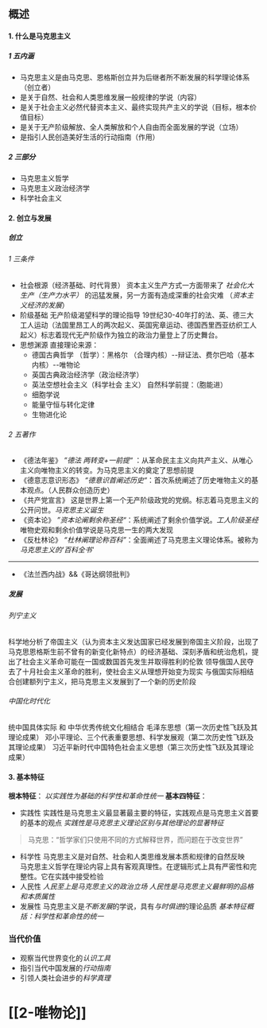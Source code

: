 ## 概述 

#### 1. 什么是马克思主义
##### 1 五内涵
- 马克思主义是由马克思、恩格斯创立并为后继者所不断发展的科学理论体系（创立者）
- 是关于自然、社会和人类思维发展一般规律的学说（内容）
- 是关于社会主义必然代替资本主义、最终实现共产主义的学说（目标，根本价值目标）
- 是关于无产阶级解放、全人类解放和个人自由而全面发展的学说（立场）
- 是指引人民创造美好生活的行动指南（作用）
##### 2 三部分
- 马克思主义哲学
- 马克思主义政治经济学
- 科学社会主义
#### 2. 创立与发展
##### 创立
###### 1 三条件
- 社会根源（经济基础、时代背景）
	资本主义生产方式一方面带来了 _社会化大生产（生产力水平）_ 的迅猛发展，另一方面有造成深重的社会灾难 （*资本主义经济的发展*）
- 阶级基础
	无产阶级渴望科学的理论指导
	19世纪30-40年打的法、英、德三大工人运动（法国里昂工人的两次起义、英国宪章运动、德国西里西亚纺织工人起义）标志着现代无产阶级作为独立的政治力量登上了历史舞台。
- 思想渊源
	直接理论来源：
	- 德国古典哲学 （哲学）：黑格尔 （合理内核）--辩证法、费尔巴哈（基本内核）--唯物论
	- 英国古典政治经济学（政治经济学）
	- 英法空想社会主义（科学社会  主义）
	自然科学前提：（胞能进）
	- 细胞学说
	- 能量守恒与转化定律
	- 生物进化论
###### 2 五著作
- 《德法年鉴》
	*”德法 两转变+一前提“* ：从革命民主主义向共产主义、从唯心主义向唯物主义的转变。为马克思主义的奠定了思想前提
- 《德意志意识形态》
	*“德意识首阐述历史“*：首次系统阐述了历史唯物主义的基本观点。（人民群众创造历史）
- 《共产党宣言》
	这是世界上第一个无产阶级政党的党纲。标志着马克思主义的公开问世。*马克思主义诞生*
- 《资本论》
	*”资本论阐剩余称圣经“*：系统阐述了剩余价值学说。*工人阶级圣经*
	唯物史观和剩余价值学说是马克思一生的两大发现
- 《反杜林论》
	*“杜林阐理论称百科”*：全面阐述了马克思主义理论体系。被称为*马克思主义的'百科全书'*
---
- 《法兰西内战》&&《哥达纲领批判》
##### 发展
###### 列宁主义

科学地分析了帝国主义（认为资本主义发达国家已经发展到帝国主义阶段，出现了马克思恩格斯生前不曾有的新变化新特点）的经济基础、深刻矛盾和统治危机，提出了社会主义革命可能在一国或数国首先发生并取得胜利的伦敦
领导俄国人民夺去了十月社会主义革命的胜利，使社会主义从理想开始变为现实
与俄国实际相结合创建额列宁主义，把马克思主义发展到了一个新的历史阶段
###### 中国化时代化
统中国具体实际 和 中华优秀传统文化相结合
毛泽东思想（第一次历史性飞跃及其理论成果）
邓小平理论、三个代表重要思想、科学发展观（第二次历史性飞跃及其理论成果）
习近平新时代中国特色社会主义思想（第三次历史性飞跃及其理论成果）
#### 3. 基本特征
**根本特征**：
*以实践性为基础的科学性和革命性统一*
**基本四特征**：
- 实践性
	实践性是马克思主义最显著最主要的特征，实践观点是马克思主义首要的基本的观点
	*实践性是马克思主义理论区别与其他理论的显著特征*
> 马克思：“哲学家们只使用不同的方式解释世界，而问题在于改变世界”
- 科学性
	马克思主义是对自然、社会和人类思维发展本质和规律的自然反映    
	马克思主义哲学在理论内容上具有客观真理性。在逻辑形式上具有严密性和完整性。它在实践中接受检验    
- 人民性
	*人民至上是马克思主义的政治立场
	人民性是马克思主义最鲜明的品格和本质属性*
- 发展性
	马克思主义是*不断发展*的学说，具有*与时俱进*的理论品质 
*基本特征概括：科学性和革命性的统一*    
### 当代价值
- 观察当代世界变化的*认识工具*
- 指引当代中国发展的*行动指南*
- 引领人类社会进步的*科学真理*
# [[2-唯物论]]